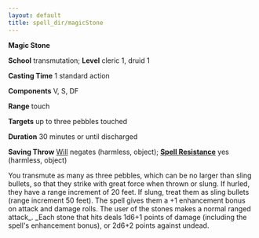 ```yaml
---
layout: default
title: spell_dir/magicStone
---
```

 **Magic Stone**

**School** transmutation; **Level** cleric 1, druid 1

**Casting Time** 1 standard action

**Components** V, S, DF

**Range** touch

**Targets** up to three pebbles touched

**Duration** 30 minutes or until discharged

**Saving Throw** [Will](../combat#_will) negates (harmless, object); **[Spell Resistance](../glossary#_spell-resistance)** yes (harmless, object)

You transmute as many as three pebbles, which can be no larger than sling bullets, so that they strike with great force when thrown or slung. If hurled, they have a range increment of 20 feet. If slung, treat them as sling bullets (range increment 50 feet). The spell gives them a +1 enhancement bonus on attack and damage rolls. The user of the stones makes a normal ranged attack_. _Each stone that hits deals 1d6+1 points of damage (including the spell's enhancement bonus), or 2d6+2 points against undead.

